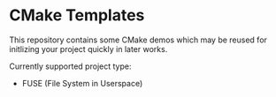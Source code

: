 # CMake Templates

This repository contains some CMake demos which may be reused for initlizing your project quickly in later works.

Currently supported project type:
- FUSE (File System in Userspace)
